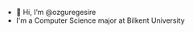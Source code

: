 - 👋 Hi, I’m @ozguregesire
- I'm a Computer Science major at Bilkent University

<!---
ozguregesire/ozguregesire is a ✨ special ✨ repository because its `README.md` (this file) appears on your GitHub profile.
You can click the Preview link to take a look at your changes.
--->
